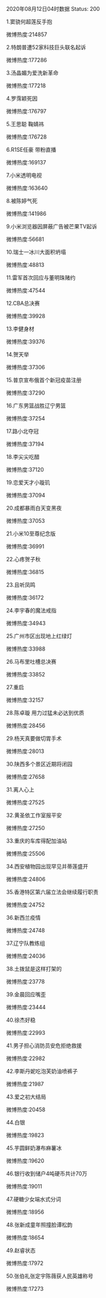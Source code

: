 2020年08月12日04时数据
Status: 200

1.窦骁何超莲反手抱

微博热度:214857

2.特朗普遭52家科技巨头联名起诉

微博热度:177286

3.汤晶媚为爱洗新革命

微博热度:177218

4.罗霈颖死因

微博热度:176797

5.王思聪 鞠婧祎

微博热度:176728

6.R1SE任豪 带粉直播

微博热度:169137

7.小米透明电视

微博热度:163640

8.被陈婷气死

微博热度:141986

9.小米浏览器因屏蔽广告被芒果TV起诉

微博热度:56681

10.瑞士一冰川大面积坍塌

微博热度:48813

11.雷军首次回应与董明珠赌约

微博热度:47544

12.CBA总决赛

微博热度:39928

13.李健身材

微博热度:39376

14.贺天举

微博热度:37306

15.普京宣布俄首个新冠疫苗注册

微博热度:37290

16.广东男篮战胜辽宁男篮

微博热度:37254

17.路小北夺冠

微博热度:37194

18.李尖尖吃醋

微博热度:37120

19.恋爱天才小璇玑

微博热度:37094

20.成都暴雨白天变黑夜

微博热度:37053

21.小米10至尊纪念版

微博热度:36991

22.心疼贺子秋

微博热度:36815

23.且听凤鸣

微博热度:36172

24.李宇春的魔法戒指

微博热度:34943

25.广州市区出现地上红绿灯

微博热度:33988

26.马布里吐槽总决赛

微博热度:33852

27.重启

微博热度:32157

28.陈卓璇 用力过猛未必达到优质

微博热度:28456

29.杨天真要做切胃手术

微博热度:28013

30.陕西多个景区近期将闭园

微博热度:27658

31.离人心上

微博热度:27525

32.黄圣依工作室报平安

微博热度:27250

33.重庆的车库得配加油站

微博热度:25506

34.西安植物园出现罕见并蒂莲盛开

微博热度:24806

35.香港特区第六届立法会继续履行职责

微博热度:24752

36.新西兰疫情

微博热度:24748

37.辽宁队教练组

微博热度:24036

38.土拨鼠是这样打架的

微博热度:23778

39.金晨回应嘴歪

微博热度:23444

40.徐杰好稳

微博热度:22993

41.男子担心消防员安危拒绝救援

微博热度:22982

42.李斯丹妮吃泡芙奶油喷裤子

微博热度:21987

43.爱之初大结局

微博热度:20458

44.白银

微博热度:19823

45.芋圆鲜奶瀑布麻薯冰

微博热度:19620

46.银行收到储户4吨硬币共计70万

微博热度:19011

47.硬糖少女端水式分词

微博热度:18956

48.张新成童年照撞脸谭松韵

微博热度:18654

49.赵睿状态

微博热度:17972

50.张伯礼张定宇陈薇获人民英雄称号

微博热度:17273

